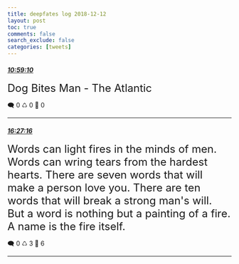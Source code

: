 ```yaml
---
title: deepfates log 2018-12-12
layout: post
toc: true
comments: false
search_exclude: false
categories: [tweets]
---
```



#### <a href = "https://twitter.com/deepfates/status/1072913766797336576">*10:59:10*</a>

<font size="5">Dog Bites Man - The Atlantic</font>



🗨️ 0 ♺ 0 🤍  0   

---
    
#### <a href = "https://twitter.com/deepfates/status/1072996337233219584">*16:27:16*</a>

<font size="5">Words can light fires in the minds of men. Words can wring tears from the hardest hearts. There are seven words that will make a person love you. There are ten words that will break a strong man's will. But a word is nothing but a painting of a fire. A name is the fire itself.</font>



🗨️ 0 ♺ 3 🤍  6   

---
    
            


